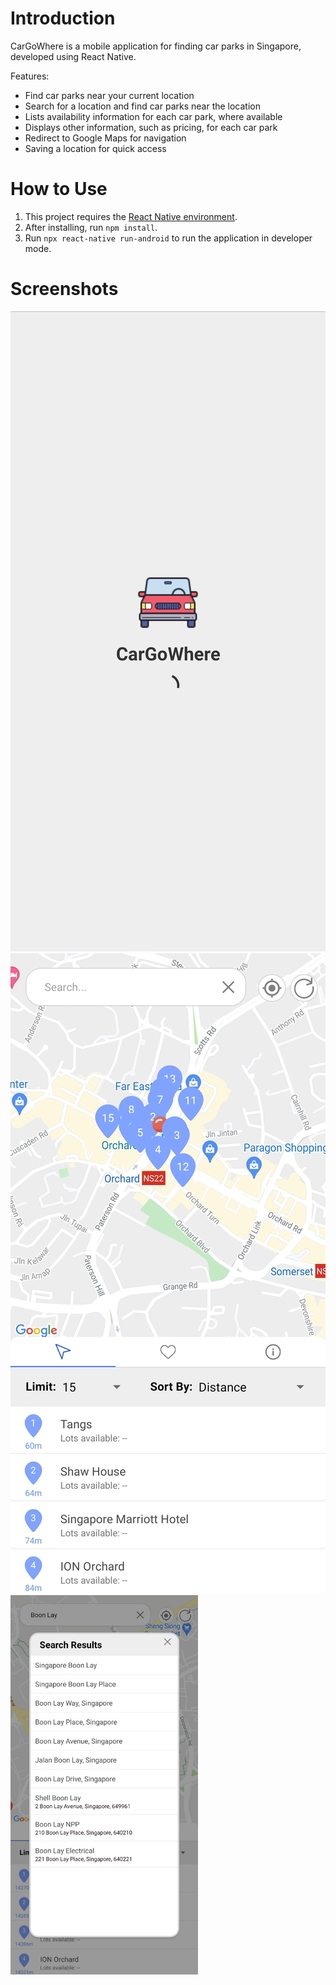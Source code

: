 # Introduction
CarGoWhere is a mobile application for finding car parks in Singapore, developed using React Native.

Features:
- Find car parks near your current location 
- Search for a location and find car parks near the location
- Lists availability information for each car park, where available
- Displays other information, such as pricing, for each car park
- Redirect to Google Maps for navigation
- Saving a location for quick access 

# How to Use
1. This project requires the [React Native environment](https://reactnative.dev/docs/environment-setup).
2. After installing, run <code>npm install</code>.
3. Run <code>npx react-native run-android</code> to run the application in developer mode.

# Screenshots
![Loading Screen](https://github.com/Joshlim288/cargowhere/blob/master/Screenshots/LoadingScreen.jpg?raw=true&s=200)
![Main Screen](https://github.com/Joshlim288/cargowhere/blob/master/Screenshots/MainScreen.jpg?raw=true&s=200)
<img src="https://github.com/Joshlim288/cargowhere/blob/master/Screenshots/SearchScreen.jpg?raw=true" width="300">
